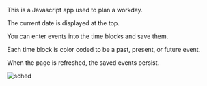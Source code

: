 

This is a Javascript app used to plan a workday.

The current date is displayed at the top.

You can enter events into the time blocks and save them.

Each time block is color coded to be a past, present, or future event.

When the page is refreshed, the saved events persist.


![sched](https://user-images.githubusercontent.com/105268966/179396000-b3209652-2cfd-41b2-ab35-1b36a7b07d2c.jpg)
